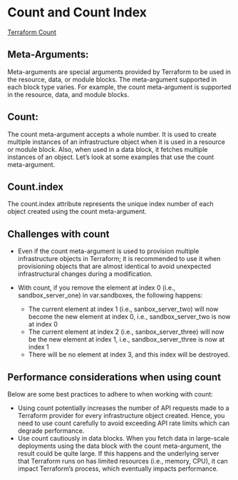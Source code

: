 # Count and Count Index

[Terraform Count](https://spacelift.io/blog/terraform-count)

## Meta-Arguments:
Meta-arguments are special arguments provided by Terraform to be used in the resource, data, or module blocks. The meta-argument supported in each block type varies. For example, the count meta-argument is supported in the resource, data, and module blocks.

## Count: 
The count meta-argument accepts a whole number. It is used to create multiple instances of an infrastructure object when it is used in a resource or module block. Also, when used in a data block, it fetches multiple instances of an object. Let’s look at some examples that use the count meta-argument.

## Count.index
The count.index attribute represents the unique index number of each object created using the count meta-argument. 

## Challenges with count
* Even if the count meta-argument is used to provision multiple infrastructure objects in Terraform; it is recommended to use it when provisioning objects that are almost identical to avoid unexpected infrastructural changes during a modification.

* With count, if you remove the element at index 0 (i.e., sandbox_server_one) in var.sandboxes, the following happens:
  
  * The current element at index 1 (i.e., sanbox_server_two) will now become the new element at index 0, i.e., sandbox_server_two is now at index 0
  * The current element at index 2 (i.e., sanbox_server_three) will now be the new element at index 1, i.e., sandbox_server_three is now at index 1
  * There will be no element at index 3, and this index will be destroyed.

## Performance considerations when using count
Below are some best practices to adhere to when working with count:

* Using count potentially increases the number of API requests made to a Terraform provider for every infrastructure object created. Hence, you need to use count carefully to avoid exceeding API rate limits which can degrade performance.
* Use count cautiously in data blocks. When you fetch data in large-scale deployments using the data block with the count meta-argument, the result could be quite large. If this happens and the underlying server that Terraform runs on has limited resources (i.e., memory, CPU), it can impact Terraform’s process, which eventually impacts performance.
